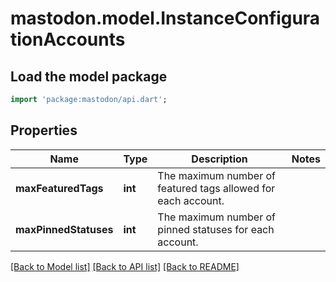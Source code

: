 # mastodon.model.InstanceConfigurationAccounts

## Load the model package
```dart
import 'package:mastodon/api.dart';
```

## Properties
Name | Type | Description | Notes
------------ | ------------- | ------------- | -------------
**maxFeaturedTags** | **int** | The maximum number of featured tags allowed for each account. | 
**maxPinnedStatuses** | **int** | The maximum number of pinned statuses for each account. | 

[[Back to Model list]](../README.md#documentation-for-models) [[Back to API list]](../README.md#documentation-for-api-endpoints) [[Back to README]](../README.md)


